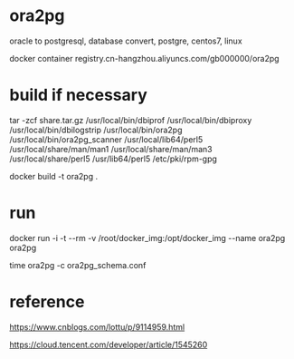 # ora2pg
oracle to postgresql, database convert, postgre, centos7, linux

docker container registry.cn-hangzhou.aliyuncs.com/gb000000/ora2pg

# build if necessary
tar -zcf share.tar.gz /usr/local/bin/dbiprof /usr/local/bin/dbiproxy /usr/local/bin/dbilogstrip /usr/local/bin/ora2pg /usr/local/bin/ora2pg_scanner /usr/local/lib64/perl5 /usr/local/share/man/man1 /usr/local/share/man/man3 /usr/local/share/perl5 /usr/lib64/perl5 /etc/pki/rpm-gpg

docker build -t ora2pg .

# run
docker run -i -t --rm -v /root/docker_img:/opt/docker_img --name ora2pg ora2pg

time ora2pg -c ora2pg_schema.conf

# reference
https://www.cnblogs.com/lottu/p/9114959.html

https://cloud.tencent.com/developer/article/1545260
